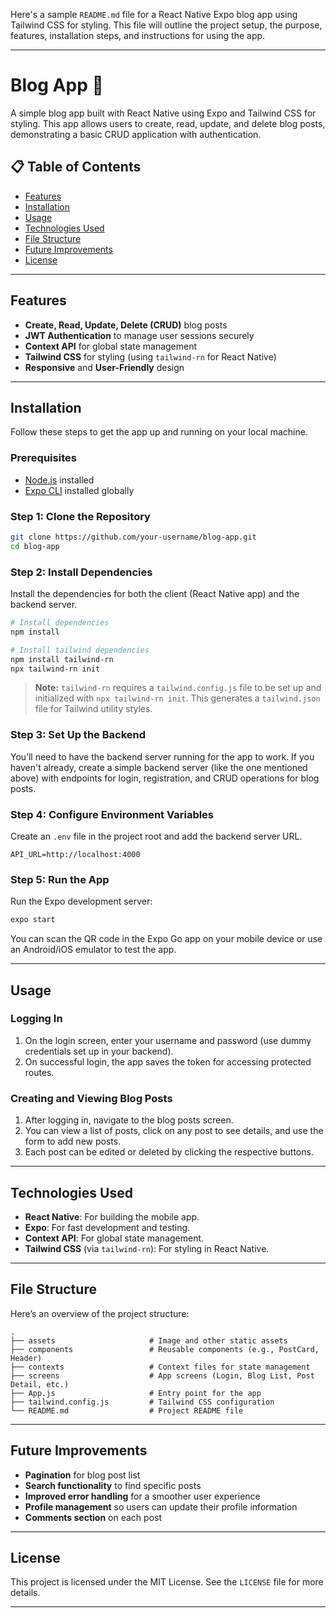 Here's a sample `README.md` file for a React Native Expo blog app using Tailwind CSS for styling. This file will outline the project setup, the purpose, features, installation steps, and instructions for using the app.

---

# Blog App 📱

A simple blog app built with React Native using Expo and Tailwind CSS for styling. This app allows users to create, read, update, and delete blog posts, demonstrating a basic CRUD application with authentication.

## 📋 Table of Contents

- [Features](#features)
- [Installation](#installation)
- [Usage](#usage)
- [Technologies Used](#technologies-used)
- [File Structure](#file-structure)
- [Future Improvements](#future-improvements)
- [License](#license)

---

## Features

- **Create, Read, Update, Delete (CRUD)** blog posts
- **JWT Authentication** to manage user sessions securely
- **Context API** for global state management
- **Tailwind CSS** for styling (using `tailwind-rn` for React Native)
- **Responsive** and **User-Friendly** design

---

## Installation

Follow these steps to get the app up and running on your local machine.

### Prerequisites

- [Node.js](https://nodejs.org/) installed
- [Expo CLI](https://docs.expo.dev/get-started/installation/) installed globally

### Step 1: Clone the Repository

```bash
git clone https://github.com/your-username/blog-app.git
cd blog-app
```

### Step 2: Install Dependencies

Install the dependencies for both the client (React Native app) and the backend server.

```bash
# Install dependencies
npm install

# Install tailwind dependencies
npm install tailwind-rn
npx tailwind-rn init
```

> **Note:** `tailwind-rn` requires a `tailwind.config.js` file to be set up and initialized with `npx tailwind-rn init`. This generates a `tailwind.json` file for Tailwind utility styles.

### Step 3: Set Up the Backend

You’ll need to have the backend server running for the app to work. If you haven't already, create a simple backend server (like the one mentioned above) with endpoints for login, registration, and CRUD operations for blog posts.

### Step 4: Configure Environment Variables

Create an `.env` file in the project root and add the backend server URL.

```env
API_URL=http://localhost:4000
```

### Step 5: Run the App

Run the Expo development server:

```bash
expo start
```

You can scan the QR code in the Expo Go app on your mobile device or use an Android/iOS emulator to test the app.

---

## Usage

### Logging In

1. On the login screen, enter your username and password (use dummy credentials set up in your backend).
2. On successful login, the app saves the token for accessing protected routes.

### Creating and Viewing Blog Posts

1. After logging in, navigate to the blog posts screen.
2. You can view a list of posts, click on any post to see details, and use the form to add new posts.
3. Each post can be edited or deleted by clicking the respective buttons.

---

## Technologies Used

- **React Native**: For building the mobile app.
- **Expo**: For fast development and testing.
- **Context API**: For global state management.
- **Tailwind CSS** (via `tailwind-rn`): For styling in React Native.

---

## File Structure

Here’s an overview of the project structure:

```plaintext
.
├── assets                     # Image and other static assets
├── components                 # Reusable components (e.g., PostCard, Header)
├── contexts                   # Context files for state management
├── screens                    # App screens (Login, Blog List, Post Detail, etc.)
├── App.js                     # Entry point for the app
├── tailwind.config.js         # Tailwind CSS configuration
└── README.md                  # Project README file
```

---

## Future Improvements

- **Pagination** for blog post list
- **Search functionality** to find specific posts
- **Improved error handling** for a smoother user experience
- **Profile management** so users can update their profile information
- **Comments section** on each post

---

## License

This project is licensed under the MIT License. See the `LICENSE` file for more details.

---
